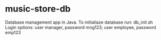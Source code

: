 # music-store-db
Database management app in Java.
To initialiaze database run: db_init.sh
Login options: user manager, password mng123; user employee, password emp123
